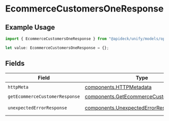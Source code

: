 # EcommerceCustomersOneResponse

## Example Usage

```typescript
import { EcommerceCustomersOneResponse } from "@apideck/unify/models/operations";

let value: EcommerceCustomersOneResponse = {};
```

## Fields

| Field                                                                                              | Type                                                                                               | Required                                                                                           | Description                                                                                        |
| -------------------------------------------------------------------------------------------------- | -------------------------------------------------------------------------------------------------- | -------------------------------------------------------------------------------------------------- | -------------------------------------------------------------------------------------------------- |
| `httpMeta`                                                                                         | [components.HTTPMetadata](../../models/components/httpmetadata.md)                                 | :heavy_check_mark:                                                                                 | N/A                                                                                                |
| `getEcommerceCustomerResponse`                                                                     | [components.GetEcommerceCustomerResponse](../../models/components/getecommercecustomerresponse.md) | :heavy_minus_sign:                                                                                 | Customers                                                                                          |
| `unexpectedErrorResponse`                                                                          | [components.UnexpectedErrorResponse](../../models/components/unexpectederrorresponse.md)           | :heavy_minus_sign:                                                                                 | Unexpected error                                                                                   |